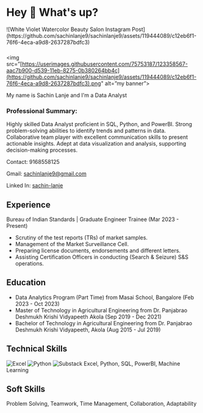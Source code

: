 <h1 align="left">Hey 👋 What's up?</h1>
![White Violet Watercolor Beauty Salon Instagram Post](https://github.com/sachinlanje9/sachinlanje9/assets/119444089/c12eb6f1-76f6-4eca-a9d8-2637287bdfc3)

###

<img src=”[https://userimages.githubusercontent.com/75753187/123358567-aac7b900-d539-11eb-8275-0b380264bb4c](https://github.com/sachinlanje9/sachinlanje9/assets/119444089/c12eb6f1-76f6-4eca-a9d8-2637287bdfc3).png" alt=”my banner”>

<p align="left">My name is Sachin Lanje and I'm a Data Analyst

###

### Professional Summary: 
Highly skilled Data Analyst proficient in SQL, Python, and PowerBI. Strong problem-solving abilities to identify trends and patterns in data. Collaborative team player with excellent communication skills to present actionable insights. Adept at data visualization and analysis, supporting decision-making processes.

Contact: 9168558125

Gmail: sachinlanje9@gmail.com

Linked In: [sachin-lanje](https://www.linkedin.com/in/sachin-lanje/)

## Experience
Bureau of Indian Standards | Graduate Engineer Trainee
(Mar 2023 - Present)

* Scrutiny of the test reports (TRs) of market samples.
* Management of the Market Surveillance Cell.
* Preparing license documents, endorsements and different letters.
* Assisting Certification Officers in conducting (Search & Seizure) S&S operations.


## Education

* Data Analytics Program (Part Time) from Masai School, Bangalore (Feb 2023 - Oct 2023)
* Master of Technology in Agricultural Engineering from Dr. Panjabrao Deshmukh Krishi Vidyapeeth Akola (Sep 2019 - Dec 2021)
* Bachelor of Technology in Agricultural Engineering from Dr. Panjabrao Deshmukh Krishi Vidyapeeth, Akola (Aug 2015 - Jul 2019)

## Technical Skills
![Excel](https://img.shields.io/badge/Excel-FF5722?style=for-the-badge&logo=blogger&logoColor=white)
![Python](https://img.shields.io/badge/dev.to-0A0A0A?style=for-the-badge&logo=dev.to&logoColor=white)
![Substack](https://img.shields.io/badge/Substack-%23006f5c.svg?style=for-the-badge&logo=substack&logoColor=FF6719)
Excel, Python, SQL, PowerBI, Machine Learning

## Soft Skills
Problem Solving,
Teamwork,
Time Management,
Collaboration,
Adaptability
